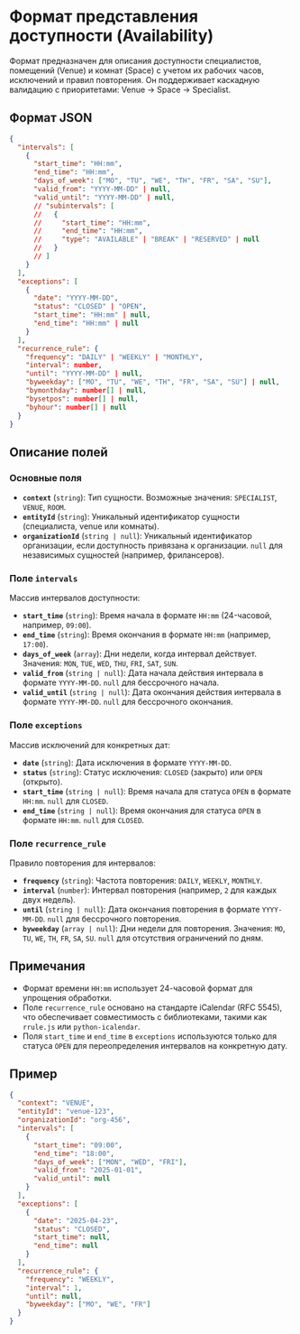 # Формат представления доступности (Availability)

Формат предназначен для описания доступности специалистов, помещений (Venue) и комнат (Space) с учетом их рабочих часов, исключений и правил повторения. Он поддерживает каскадную валидацию с приоритетами: Venue → Space → Specialist.

## Формат JSON

```json
{
  "intervals": [
    {
      "start_time": "HH:mm",
      "end_time": "HH:mm",
      "days_of_week": ["MO", "TU", "WE", "TH", "FR", "SA", "SU"],
      "valid_from": "YYYY-MM-DD" | null,
      "valid_until": "YYYY-MM-DD" | null,
      // "subintervals": [
      //   {
      //     "start_time": "HH:mm",
      //     "end_time": "HH:mm",
      //     "type": "AVAILABLE" | "BREAK" | "RESERVED" | null
      //   }
      // ]
    }
  ],
  "exceptions": [
    {
      "date": "YYYY-MM-DD",
      "status": "CLOSED" | "OPEN",
      "start_time": "HH:mm" | null,
      "end_time": "HH:mm" | null
    }
  ],
  "recurrence_rule": {
    "frequency": "DAILY" | "WEEKLY" | "MONTHLY",
    "interval": number,
    "until": "YYYY-MM-DD" | null,
    "byweekday": ["MO", "TU", "WE", "TH", "FR", "SA", "SU"] | null,
    "bymonthday": number[] | null,
    "bysetpos": number[] | null,
    "byhour": number[] | null
  }
}
```

## Описание полей

### Основные поля
- **`context`** (`string`): Тип сущности. Возможные значения: `SPECIALIST`, `VENUE`, `ROOM`.
- **`entityId`** (`string`): Уникальный идентификатор сущности (специалиста, venue или комнаты).
- **`organizationId`** (`string | null`): Уникальный идентификатор организации, если доступность привязана к организации. `null` для независимых сущностей (например, фрилансеров).

### Поле `intervals`
Массив интервалов доступности:
- **`start_time`** (`string`): Время начала в формате `HH:mm` (24-часовой, например, `09:00`).
- **`end_time`** (`string`): Время окончания в формате `HH:mm` (например, `17:00`).
- **`days_of_week`** (`array`): Дни недели, когда интервал действует. Значения: `MON`, `TUE`, `WED`, `THU`, `FRI`, `SAT`, `SUN`.
- **`valid_from`** (`string | null`): Дата начала действия интервала в формате `YYYY-MM-DD`. `null` для бессрочного начала.
- **`valid_until`** (`string | null`): Дата окончания действия интервала в формате `YYYY-MM-DD`. `null` для бессрочного окончания.

### Поле `exceptions`
Массив исключений для конкретных дат:
- **`date`** (`string`): Дата исключения в формате `YYYY-MM-DD`.
- **`status`** (`string`): Статус исключения: `CLOSED` (закрыто) или `OPEN` (открыто).
- **`start_time`** (`string | null`): Время начала для статуса `OPEN` в формате `HH:mm`. `null` для `CLOSED`.
- **`end_time`** (`string | null`): Время окончания для статуса `OPEN` в формате `HH:mm`. `null` для `CLOSED`.

### Поле `recurrence_rule`
Правило повторения для интервалов:
- **`frequency`** (`string`): Частота повторения: `DAILY`, `WEEKLY`, `MONTHLY`.
- **`interval`** (`number`): Интервал повторения (например, `2` для каждых двух недель).
- **`until`** (`string | null`): Дата окончания повторения в формате `YYYY-MM-DD`. `null` для бессрочного повторения.
- **`byweekday`** (`array | null`): Дни недели для повторения. Значения: `MO`, `TU`, `WE`, `TH`, `FR`, `SA`, `SU`. `null` для отсутствия ограничений по дням.

## Примечания
- Формат времени `HH:mm` использует 24-часовой формат для упрощения обработки.
- Поле `recurrence_rule` основано на стандарте iCalendar (RFC 5545), что обеспечивает совместимость с библиотеками, такими как `rrule.js` или `python-icalendar`.
- Поля `start_time` и `end_time` в `exceptions` используются только для статуса `OPEN` для переопределения интервалов на конкретную дату.

## Пример

```json
{
  "context": "VENUE",
  "entityId": "venue-123",
  "organizationId": "org-456",
  "intervals": [
    {
      "start_time": "09:00",
      "end_time": "18:00",
      "days_of_week": ["MON", "WED", "FRI"],
      "valid_from": "2025-01-01",
      "valid_until": null
    }
  ],
  "exceptions": [
    {
      "date": "2025-04-23",
      "status": "CLOSED",
      "start_time": null,
      "end_time": null
    }
  ],
  "recurrence_rule": {
    "frequency": "WEEKLY",
    "interval": 1,
    "until": null,
    "byweekday": ["MO", "WE", "FR"]
  }
}
```